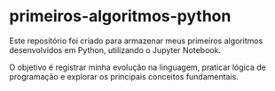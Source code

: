 # primeiros-algoritmos-python

Este repositório foi criado para armazenar meus primeiros algoritmos desenvolvidos em Python, utilizando o Jupyter Notebook.

O objetivo é registrar minha evolução na linguagem, praticar lógica de programação e explorar os principais conceitos fundamentais.